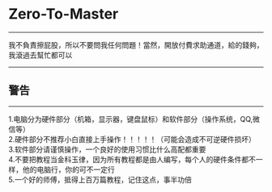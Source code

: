 # Zero-To-Master
***
我不負責擦屁股，所以不要問我任何問題！當然，開放付費求助通道，給的錢夠，我滾過去幫忙都可以
***
## 警告
***
1.电脑分为硬件部分（机箱，显示器，键盘鼠标）和软件部分（操作系统，QQ,微信等）  
2.硬件部分不推荐小白直接上手操作！！！！！（可能会造成不可逆硬件损坏）  
3.软件部分请谨慎操作，一个良好的使用习惯比什么高配都重要  
4.不要把教程当金科玉律，因为所有教程都是由人编写，每个人的硬件条件都不一样，他的电脑行，你的可不一定行  
5.一个好的师傅，抵得上百万篇教程，记住这点，事半功倍
